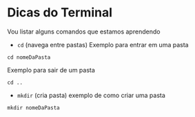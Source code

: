 # Dicas do Terminal

Vou listar alguns comandos que estamos aprendendo

- `cd` (navega entre pastas)
    Exemplo para entrar em uma pasta
```
cd nomeDaPasta
```
Exemplo para sair de um pasta
```
cd ..
```

- `mkdir` (cria pasta) exemplo de como criar uma pasta
```
mkdir nomeDaPasta
```
